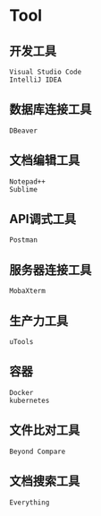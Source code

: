 # Tool

##  开发工具
    Visual Studio Code
    IntelliJ IDEA


##  数据库连接工具

    DBeaver

##  文档编辑工具
    Notepad++
    Sublime


##  API调式工具

    Postman

##  服务器连接工具
    MobaXterm

##  生产力工具
    uTools

##  容器
    Docker
    kubernetes
##  文件比对工具

    Beyond Compare
    
##  文档搜索工具
    Everything
